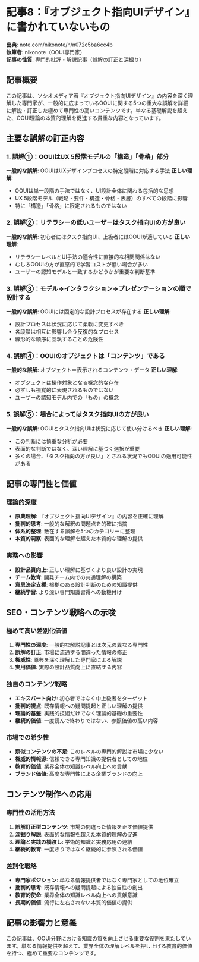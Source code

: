 # 記事8：『オブジェクト指向UIデザイン』に書かれていないもの

**出典**: note.com/nikonote/n/n072c5ba6cc4b  
**執筆者**: nikonote（OOUI専門家）  
**記事の性質**: 専門的批評・解説記事（誤解の訂正と深掘り）

## 記事概要
この記事は、ソシオメディア著『オブジェクト指向UIデザイン』の内容を深く理解した専門家が、一般的に広まっているOOUIに関する5つの重大な誤解を詳細に解説・訂正した極めて専門性の高いコンテンツです。単なる基礎解説を超えた、OOUI理論の本質的理解を促進する貴重な内容となっています。

## 主要な誤解の訂正内容

### 1. 誤解①：OOUIはUX 5段階モデルの「構造」「骨格」部分
**一般的な誤解**: OOUIはUXデザインプロセスの特定段階に対応する手法
**正しい理解**: 
- OOUIは単一段階の手法ではなく、UI設計全体に関わる包括的な思想
- UX 5段階モデル（戦略・要件・構造・骨格・表層）のすべての段階に影響
- 特に「構造」「骨格」に限定されるものではない

### 2. 誤解②：リテラシーの低いユーザーはタスク指向UIの方が良い
**一般的な誤解**: 初心者にはタスク指向UI、上級者にはOOUIが適している
**正しい理解**:
- リテラシーレベルとUI手法の適合性に直接的な相関関係はない
- むしろOOUIの方が直感的で学習コストが低い場合が多い
- ユーザーの認知モデルと一致するかどうかが重要な判断基準

### 3. 誤解③：モデル→インタラクション→プレゼンテーションの順で設計する
**一般的な誤解**: OOUIには固定的な設計プロセスが存在する
**正しい理解**:
- 設計プロセスは状況に応じて柔軟に変更すべき
- 各段階は相互に影響し合う反復的なプロセス
- 線形的な順序に固執することの危険性

### 4. 誤解④：OOUIのオブジェクトは「コンテンツ」である
**一般的な誤解**: オブジェクト＝表示されるコンテンツ・データ
**正しい理解**:
- オブジェクトは操作対象となる概念的な存在
- 必ずしも視覚的に表現されるものではない
- ユーザーの認知モデル内での「もの」の概念

### 5. 誤解⑤：場合によってはタスク指向UIの方が良い
**一般的な誤解**: OOUIとタスク指向UIは状況に応じて使い分けるべき
**正しい理解**:
- この判断には慎重な分析が必要
- 表面的な判断ではなく、深い理解に基づく選択が重要
- 多くの場合、「タスク指向の方が良い」とされる状況でもOOUIの適用可能性がある

## 記事の専門性と価値

### 理論的深度
- **原典理解**: 『オブジェクト指向UIデザイン』の内容を正確に理解
- **批判的思考**: 一般的な解釈の問題点を的確に指摘
- **体系的整理**: 散在する誤解を5つのカテゴリーに整理
- **本質的洞察**: 表面的な理解を超えた本質的な理解の提供

### 実務への影響
- **設計品質向上**: 正しい理解に基づくより良い設計の実現
- **チーム教育**: 開発チーム内での共通理解の構築
- **意思決定支援**: 根拠のある設計判断のための知識提供
- **継続学習**: より深い専門知識習得への動機付け

## SEO・コンテンツ戦略への示唆

### 極めて高い差別化価値
1. **専門性の深度**: 一般的な解説記事とは次元の異なる専門性
2. **誤解の訂正**: 市場に流通する間違った情報の修正
3. **権威性**: 原典を深く理解した専門家による解説
4. **実用価値**: 実際の設計品質向上に直結する内容

### 独自のコンテンツ戦略
- **エキスパート向け**: 初心者ではなく中上級者をターゲット
- **批判的視点**: 既存情報への疑問提起と正しい理解の提供
- **理論的基盤**: 実践的技術だけでなく理論的基礎の重要性
- **継続的価値**: 一度読んで終わりではない、参照価値の高い内容

### 市場での希少性
- **類似コンテンツの不足**: このレベルの専門的解説は市場に少ない
- **権威的情報源**: 信頼できる専門知識の提供者としての地位
- **教育的価値**: 業界全体の知識レベル向上への貢献
- **ブランド価値**: 高度な専門性による企業ブランドの向上

## コンテンツ制作への応用

### 専門性の活用方法
1. **誤解訂正型コンテンツ**: 市場の間違った情報を正す価値提供
2. **深掘り解説**: 表面的な情報を超えた本質的理解の促進
3. **理論と実践の橋渡し**: 学術的知識と実務応用の連結
4. **継続的教育**: 一度きりではなく継続的に参照される価値

### 差別化戦略
- **専門家ポジション**: 単なる情報提供者ではなく専門家としての地位確立
- **批判的思考**: 既存情報への疑問提起による独自性の創出
- **教育的使命**: 業界全体の知識レベル向上への貢献意識
- **長期的価値**: 流行に左右されない本質的価値の提供

## 記事の影響力と意義
この記事は、OOUI分野における知識の質を向上させる重要な役割を果たしています。単なる情報提供を超えて、業界全体の理解レベルを押し上げる教育的価値を持つ、極めて重要なコンテンツです。 